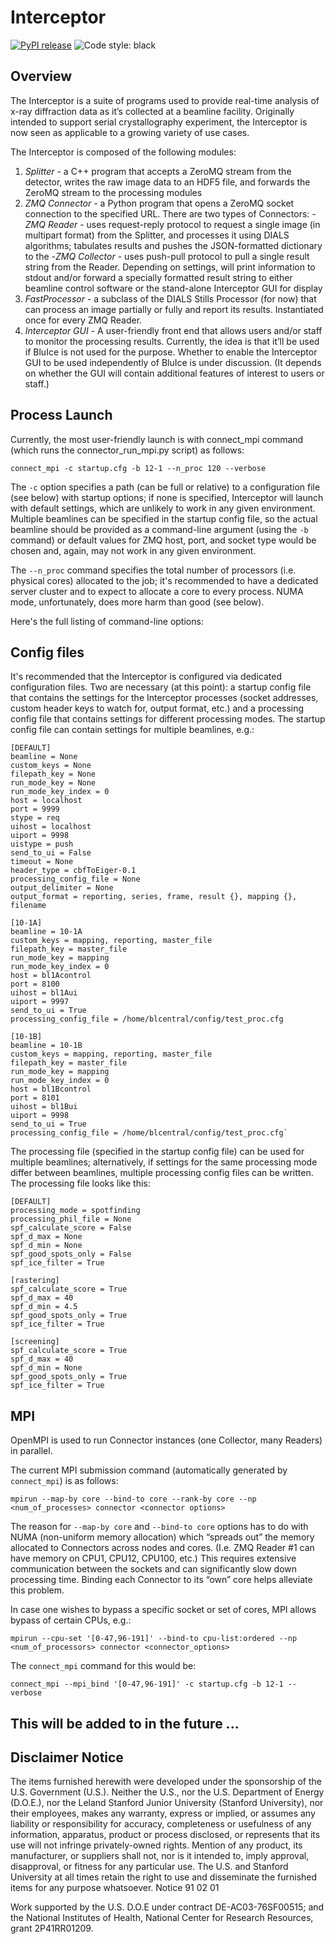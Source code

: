 # Interceptor

[![PyPI release](https://img.shields.io/pypi/v/intxr.svg)](https://pypi.org/project/intxr/)
![Code style: black](https://img.shields.io/badge/code%20style-black-000000.svg)

## Overview

The Interceptor is a suite of programs used to provide real-time analysis of x-ray diffraction data as it’s collected at a beamline facility. Originally intended to support serial crystallography experiment, the Interceptor is now seen as applicable to a growing variety of use cases.

The Interceptor is composed of the following modules:

1. *Splitter* - a C++ program that accepts a ZeroMQ stream from the detector, writes the raw image data to an HDF5 file, and forwards the ZeroMQ stream to the processing modules
2. *ZMQ Connector* - a Python program that opens a ZeroMQ socket connection to the specified URL. There are two types of Connectors:
  -*ZMQ Reader* - uses request-reply protocol to request a single image (in multipart format) from the Splitter, and processes it using DIALS algorithms; tabulates results and pushes the JSON-formatted dictionary to the
  -*ZMQ Collector* - uses push-pull protocol to pull a single result string from the Reader. Depending on settings, will print information to stdout and/or forward a specially formatted result string to either beamline control software or the stand-alone Interceptor GUI for display
3. *FastProcessor* - a subclass of the DIALS Stills Processor (for now) that can process an image partially or fully and report its results. Instantiated once for every ZMQ Reader.
4. *Interceptor GUI* - A user-friendly front end that allows users and/or staff to monitor the processing results. Currently, the idea is that it’ll be used if BluIce is not used for the purpose. Whether to enable the Interceptor GUI to be used independently of BluIce is under discussion. (It depends on whether the GUI will contain additional features of interest to users or staff.)


## Process Launch

Currently, the most user-friendly launch is with connect_mpi command (which runs the connector_run_mpi.py script) as follows:

    connect_mpi -c startup.cfg -b 12-1 --n_proc 120 --verbose

The `-c` option specifies a path (can be full or relative) to a configuration file (see below) with startup options; if none is specified, Interceptor will launch with default settings, which are unlikely to work in any given environment. Multiple beamlines can be specified in the startup config file, so the actual beamline should be provided as a command-line argument (using the `-b` command) or default values for ZMQ host, port, and socket type would be chosen and, again, may not work in any given environment.

The `--n_proc` command specifies the total number of processors (i.e. physical cores) allocated to the job; it's recommended to have a dedicated server cluster and to expect to allocate a core to every process. NUMA mode, unfortunately, does more harm than good (see below).

Here's the full listing of command-line options:


## Config files

It's recommended that the Interceptor is configured via dedicated configuration files. Two are necessary (at this point): a startup config file that contains the settings for the Interceptor processes (socket addresses, custom header keys to watch for, output format, etc.) and a processing config file that contains settings for different processing modes. The startup config file can contain settings for multiple beamlines, e.g.:

    [DEFAULT]
    beamline = None
    custom_keys = None
    filepath_key = None
    run_mode_key = None
    run_mode_key_index = 0
    host = localhost
    port = 9999
    stype = req
    uihost = localhost
    uiport = 9998
    uistype = push
    send_to_ui = False
    timeout = None
    header_type = cbfToEiger-0.1
    processing_config_file = None
    output_delimiter = None
    output_format = reporting, series, frame, result {}, mapping {}, filename
  
    [10-1A]
    beamline = 10-1A
    custom_keys = mapping, reporting, master_file
    filepath_key = master_file
    run_mode_key = mapping
    run_mode_key_index = 0
    host = bl1Acontrol
    port = 8100
    uihost = bl1Aui
    uiport = 9997
    send_to_ui = True
    processing_config_file = /home/blcentral/config/test_proc.cfg
  
    [10-1B]
    beamline = 10-1B
    custom_keys = mapping, reporting, master_file
    filepath_key = master_file
    run_mode_key = mapping
    run_mode_key_index = 0
    host = bl1Bcontrol
    port = 8101
    uihost = bl1Bui
    uiport = 9998
    send_to_ui = True
    processing_config_file = /home/blcentral/config/test_proc.cfg`

The processing file (specified in the startup config file) can be used for multiple beamlines; alternatively, if settings for the same processing mode differ between beamlines, multiple processing config files can be written. The processing file looks like this:

    [DEFAULT]
    processing_mode = spotfinding
    processing_phil_file = None
    spf_calculate_score = False
    spf_d_max = None
    spf_d_min = None
    spf_good_spots_only = False
    spf_ice_filter = True
    
    [rastering]
    spf_calculate_score = True
    spf_d_max = 40
    spf_d_min = 4.5
    spf_good_spots_only = True
    spf_ice_filter = True
    
    [screening]
    spf_calculate_score = True
    spf_d_max = 40
    spf_d_min = None
    spf_good_spots_only = True
    spf_ice_filter = True



## MPI

OpenMPI is used to run Connector instances (one Collector, many Readers) in parallel.

The current MPI submission command (automatically generated by `connect_mpi`) is as follows:

    mpirun --map-by core --bind-to core --rank-by core --np <num_of_processes> connector <connector options>
  
The reason for `--map-by core` and `--bind-to core` options has to do with NUMA (non-uniform memory allocation) which “spreads out” the memory allocated to Connectors across nodes and cores. (I.e. ZMQ Reader #1 can have memory on CPU1, CPU12, CPU100, etc.) This requires extensive communication between the sockets and can significantly slow down processing time. Binding each Connector to its “own” core helps alleviate this problem.

In case one wishes to bypass a specific socket or set of cores, MPI allows bypass of certain CPUs, e.g.:

    mpirun --cpu-set '[0-47,96-191]' --bind-to cpu-list:ordered --np <num_of_processors> connector <connector_options>

The `connect_mpi` command for this would be:

    connect_mpi --mpi_bind '[0-47,96-191]' -c startup.cfg -b 12-1 --verbose


## This will be added to in the future ...


## Disclaimer Notice

The items furnished herewith were developed under the sponsorship 
of the U.S. Government (U.S.).  Neither the U.S., nor the U.S. 
Department of Energy (D.O.E.), nor the Leland Stanford Junior 
University (Stanford University), nor their employees, makes any
warranty, express or implied, or assumes any liability or 
responsibility for accuracy, completeness or usefulness of any 
information, apparatus, product or process disclosed, or represents
that its use will not infringe privately-owned rights.  Mention of
any product, its manufacturer, or suppliers shall not, nor is it 
intended to, imply approval, disapproval, or fitness for any 
particular use.  The U.S. and Stanford University at all times 
retain the right to use and disseminate the furnished items for any
purpose whatsoever.                                 Notice 91 02 01

Work supported by the U.S. D.O.E under contract DE-AC03-76SF00515; 
and the National Institutes of Health, National Center for Research 
Resources, grant 2P41RR01209. 
